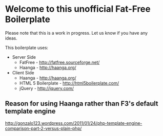 # Welcome to this unofficial Fat-Free Boilerplate
Please note that this is a work in progress. Let us know if you have any ideas.

This boilerplate uses:

* Server Side
	* FatFree - http://fatfree.sourceforge.net/
	* Haanga - http://haanga.org/
* Client Side
	* Haanga - http://haanga.org/
	* HTML 5 Boilerplate - http://html5boilerplate.com/
	* jQuery - http://jquery.com/

## Reason for using Haanga rather than F3's default template engine

http://gonzalo123.wordpress.com/2011/01/24/php-template-engine-comparison-part-2-versus-plain-php/